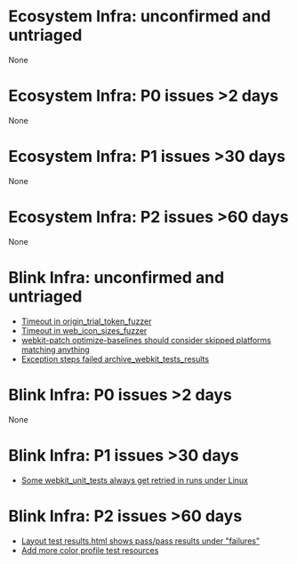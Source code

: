 # Ecosystem Infra: unconfirmed and untriaged
None

# Ecosystem Infra: P0 issues >2 days
None

# Ecosystem Infra: P1 issues >30 days
None

# Ecosystem Infra: P2 issues >60 days
None

# Blink Infra: unconfirmed and untriaged
* [Timeout in origin_trial_token_fuzzer](https://crbug.com/802377)
* [Timeout in web_icon_sizes_fuzzer](https://crbug.com/802134)
* [webkit-patch optimize-baselines should consider skipped platforms matching anything](https://crbug.com/801287)
* [Exception steps failed archive_webkit_tests_results](https://crbug.com/799048)

# Blink Infra: P0 issues >2 days
None

# Blink Infra: P1 issues >30 days
* [Some webkit_unit_tests always get retried in runs under Linux](https://crbug.com/791734)

# Blink Infra: P2 issues >60 days
* [Layout test results.html shows pass/pass results under "failures"](https://crbug.com/664274)
* [Add more color profile test resources](https://crbug.com/537077)

